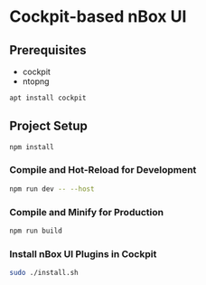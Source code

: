 # Cockpit-based nBox UI

## Prerequisites

- cockpit
- ntopng

```sh
apt install cockpit
```

## Project Setup

```sh
npm install
```

### Compile and Hot-Reload for Development

```sh
npm run dev -- --host
```

### Compile and Minify for Production

```sh
npm run build
```

### Install nBox UI Plugins in Cockpit

```sh
sudo ./install.sh
```

